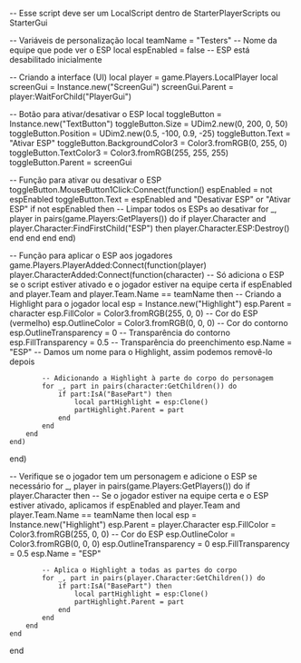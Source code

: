-- Esse script deve ser um LocalScript dentro de StarterPlayerScripts ou StarterGui

-- Variáveis de personalização
local teamName = "Testers" -- Nome da equipe que pode ver o ESP
local espEnabled = false -- ESP está desabilitado inicialmente

-- Criando a interface (UI)
local player = game.Players.LocalPlayer
local screenGui = Instance.new("ScreenGui")
screenGui.Parent = player:WaitForChild("PlayerGui")

-- Botão para ativar/desativar o ESP
local toggleButton = Instance.new("TextButton")
toggleButton.Size = UDim2.new(0, 200, 0, 50)
toggleButton.Position = UDim2.new(0.5, -100, 0.9, -25)
toggleButton.Text = "Ativar ESP"
toggleButton.BackgroundColor3 = Color3.fromRGB(0, 255, 0)
toggleButton.TextColor3 = Color3.fromRGB(255, 255, 255)
toggleButton.Parent = screenGui

-- Função para ativar ou desativar o ESP
toggleButton.MouseButton1Click:Connect(function()
    espEnabled = not espEnabled
    toggleButton.Text = espEnabled and "Desativar ESP" or "Ativar ESP"
    if not espEnabled then
        -- Limpar todos os ESPs ao desativar
        for _, player in pairs(game.Players:GetPlayers()) do
            if player.Character and player.Character:FindFirstChild("ESP") then
                player.Character.ESP:Destroy()
            end
        end
    end
end)

-- Função para aplicar o ESP aos jogadores
game.Players.PlayerAdded:Connect(function(player)
    player.CharacterAdded:Connect(function(character)
        -- Só adiciona o ESP se o script estiver ativado e o jogador estiver na equipe certa
        if espEnabled and player.Team and player.Team.Name == teamName then
            -- Criando a Highlight para o jogador
            local esp = Instance.new("Highlight")
            esp.Parent = character
            esp.FillColor = Color3.fromRGB(255, 0, 0)  -- Cor do ESP (vermelho)
            esp.OutlineColor = Color3.fromRGB(0, 0, 0)  -- Cor do contorno
            esp.OutlineTransparency = 0  -- Transparência do contorno
            esp.FillTransparency = 0.5  -- Transparência do preenchimento
            esp.Name = "ESP"  -- Damos um nome para o Highlight, assim podemos removê-lo depois

            -- Adicionando a Highlight à parte do corpo do personagem
            for _, part in pairs(character:GetChildren()) do
                if part:IsA("BasePart") then
                    local partHighlight = esp:Clone()
                    partHighlight.Parent = part
                end
            end
        end
    end)
end)

-- Verifique se o jogador tem um personagem e adicione o ESP se necessário
for _, player in pairs(game.Players:GetPlayers()) do
    if player.Character then
        -- Se o jogador estiver na equipe certa e o ESP estiver ativado, aplicamos
        if espEnabled and player.Team and player.Team.Name == teamName then
            local esp = Instance.new("Highlight")
            esp.Parent = player.Character
            esp.FillColor = Color3.fromRGB(255, 0, 0)  -- Cor do ESP
            esp.OutlineColor = Color3.fromRGB(0, 0, 0)
            esp.OutlineTransparency = 0
            esp.FillTransparency = 0.5
            esp.Name = "ESP"

            -- Aplica o Highlight a todas as partes do corpo
            for _, part in pairs(player.Character:GetChildren()) do
                if part:IsA("BasePart") then
                    local partHighlight = esp:Clone()
                    partHighlight.Parent = part
                end
            end
        end
    end
end

